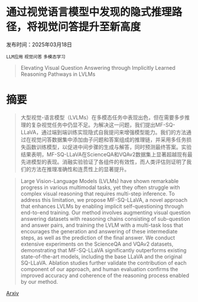 # 通过视觉语言模型中发现的隐式推理路径，将视觉问答提升至新高度

发布时间：2025年03月18日

`LLM应用` `视觉问答` `多模态学习`

> Elevating Visual Question Answering through Implicitly Learned Reasoning Pathways in LVLMs

# 摘要

> 大型视觉-语言模型（LVLMs）在多模态任务中表现出色，但在需要多步推理的复杂视觉任务中仍显不足。为解决这一问题，我们提出MF-SQ-LLaVA，通过端到端训练实现隐式自我提问来增强模型能力。我们的方法通过在视觉问答数据集中添加由子问题和答案组成的推理链，并采用多任务损失函数训练模型，以促进中间步骤的生成与解答，同时预测最终答案。实验结果表明，MF-SQ-LLaVA在ScienceQA和VQAv2数据集上显著超越现有最先进模型的表现。消融实验验证了各组件的有效性，而人类评估则证明了我们的方法在推理准确性和连贯性上的显著提升。

> Large Vision-Language Models (LVLMs) have shown remarkable progress in various multimodal tasks, yet they often struggle with complex visual reasoning that requires multi-step inference. To address this limitation, we propose MF-SQ-LLaVA, a novel approach that enhances LVLMs by enabling implicit self-questioning through end-to-end training. Our method involves augmenting visual question answering datasets with reasoning chains consisting of sub-question and answer pairs, and training the LVLM with a multi-task loss that encourages the generation and answering of these intermediate steps, as well as the prediction of the final answer. We conduct extensive experiments on the ScienceQA and VQAv2 datasets, demonstrating that MF-SQ-LLaVA significantly outperforms existing state-of-the-art models, including the base LLaVA and the original SQ-LLaVA. Ablation studies further validate the contribution of each component of our approach, and human evaluation confirms the improved accuracy and coherence of the reasoning process enabled by our method.

[Arxiv](https://arxiv.org/abs/2503.14674)